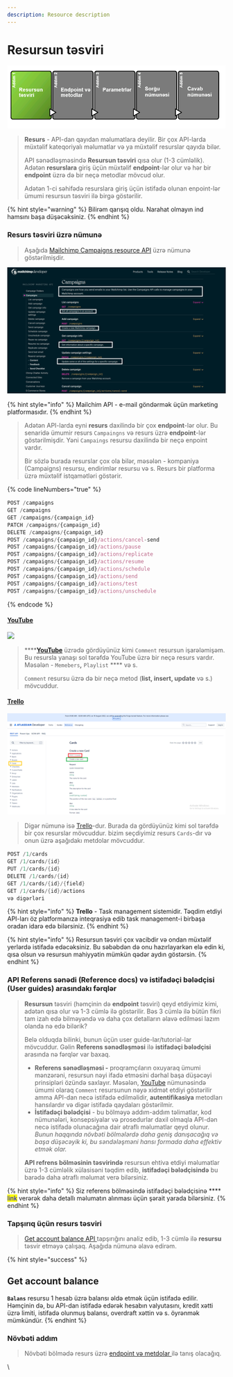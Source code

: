 ```yaml
---
description: Resource description
---
```


# Resursun təsviri



![](../.gitbook/assets/resource.png)

> **Resurs** - API-dan qayıdan məlumatlara deyilir. Bir çox API-larda müxtəlif kateqoriyalı məlumatlar və ya müxtəlif resurslar qayıda bilər.
>
> API sənədləşməsində **Resursun təsviri** qısa olur (1-3 cümləlik). Adətən **resurslara** giriş üçün müxtəlif **endpoint**-lər olur və hər bir **endpoint** üzrə də bir neçə metodlar mövcud olur.&#x20;
>
> Adətən 1-ci səhifədə resurslara giriş üçün istifadə olunan enpoint-lər ümumi resursun təsviri ilə birgə göstərilir.&#x20;

{% hint style="warning" %}
Bilirəm qarışıq oldu. Narahat olmayın ind hamsını başa düşəcəksiniz.
{% endhint %}

### Resurs təsviri üzrə nümunə

> Aşağıda [Mailchimp Campaigns resource API](https://developer.mailchimp.com/documentation/mailchimp/reference/campaigns/) üzrə nümunə göstərilmişdir.

![](<../.gitbook/assets/mailchimp (1).png>)

{% hint style="info" %}
Mailchim API - e-mail göndərmək üçün marketing platformasıdır.
{% endhint %}

> Adətən API-larda eyni **resurs** daxilində bir çox **endpoint**-lər olur. Bu senaridə ümumir resurs `Campaingns` və resurs üzrə **endpoint**-lər göstərilmişdir. Yəni `Campaings` resursu daxilində bir neçə enpoint vardır.
>
> Bir sözlə burada resurslar çox ola bilər, məsələn - kompaniya (Campaigns) resursu, endirimlər resursu və s. Resurs bir platforma üzrə müxtəlif istqamətləri göstərir.

{% code lineNumbers="true" %}
```javascript
POST /campaigns
GET /campaigns
GET /campaigns/{campaign_id}
PATCH /campaigns/{campaign_id}
DELETE /campaigns/{campaign_id}
POST /campaigns/{campaign_id}/actions/cancel-send
POST /campaigns/{campaign_id}/actions/pause
POST /campaigns/{campaign_id}/actions/replicate
POST /campaigns/{campaign_id}/actions/resume
POST /campaigns/{campaign_id}/actions/schedule
POST /campaigns/{campaign_id}/actions/send
POST /campaigns/{campaign_id}/actions/test
POST /campaigns/{campaign_id}/actions/unschedule
```
{% endcode %}

#### [YouTube](https://developers.google.com/youtube/v3/docs/comments)

![](../.gitbook/assets/youtube\_api.PNG)

> ****[**YouTube**](https://developers.google.com/youtube/v3/docs/comments) üzrədə gördüyünüz kimi `Comment` resursun işarələmişəm. Bu resursla yanaşı sol tərəfdə YouTube üzrə bir neçə resurs vardır. Məsələn - `Memebers`**,** `Playlist` **** və s.
>
> `Comment` resursu üzrə də bir neçə metod (**list, insert, update** və s.) mövcuddur.

#### [Trello](https://developer.atlassian.com/cloud/trello/rest/api-group-cards/#api-group-cards)

![](../.gitbook/assets/trello.PNG)

> Digər nümunə isə [Trello](https://developer.atlassian.com/cloud/trello/rest/api-group-cards/#api-group-cards)-dur. Burada da gördüyünüz kimi sol tərəfdə bir çox resurslar mövcuddur. bizim seçdiyimiz resurs `Cards`-dır və onun üzrə aşağıdakı metdolar mövcuddur.

```java
POST /1/cards
GET /1/cards/{id}
PUT /1/cards/{id}
DELETE /1/cards/{id}
GET /1/cards/{id}/{field}
GET /1/cards/{id}/actions
və digərləri
```

{% hint style="info" %}
**Trello** - Task management sistemidir. Təqdim etdiyi API-ları öz platformanıza inteqrasiya edib task management-i birbaşa oradan idarə edə bilərsiniz.
{% endhint %}

{% hint style="info" %}
Resursun təsviri çox vacibdir və ondan müxtəlif yerlərdə istifadə edəcəksiniz. Bu səbəbdən də onu hazırlayarkən elə edin ki, qısa olsun və resursun mahiyyətin mümkün qədər aydın göstərsin.&#x20;
{% endhint %}

### API Referens sənədi (Reference docs) və istifadəçi bələdçisi (User guides) arasındakı fərqlər <a href="#recognize-the-difference-between-reference-docs-versus-user-guides" id="recognize-the-difference-between-reference-docs-versus-user-guides"></a>

> **Resursun** təsviri (həmçinin də **endpoint** təsviri) qeyd etdiyimiz kimi, adətən qısa olur və 1-3 cümlə ilə göstərilir. Bəs 3 cümlə ilə bütün fikri tam izah edə bilməyəndə və daha çox detalların əlavə edilməsi lazım olanda nə edə bilərik?&#x20;
>
> Belə olduqda bilinki, bunun üçün user guide-lar/tutorial-lar mövcuddur. Gəlin **Referens sənədləşməsi** ilə **istifadəçi bələdçisi** arasında nə fərqlər var baxaq.
>
> * **Referens sənədləşməsi -** proqramçıların oxuyaraq ümumi mənzərəni, resursun nəyi ifadə etməsini dərhal başa düşəcəyi prinsipləri özündə saxlayır. Məsələn, [YouTube](resursun-t-sviri.md#undefined) nümunəsində  ümumi olaraq `Comment` resursunun nəyə xidmət etdiyi göstərilir amma API-dan necə istifadə edilməlidir, **autentifikasiya** metodları hansılardır və digər istifadə qaydaları göstərilmir.
> * **İstifadəçi bələdçisi** -  bu bölməyə addım-addım təlimatlar, kod nümunələri, konsepsiyalar və prosedurlar daxil olmaqla API-dən necə istifadə olunacağına dair ətraflı məlumatlar qeyd olunur. _Bunun haqqında növbəti bölmələrdə daha geniş danışacağıq və başa düşəcəyik ki, bu səndələşməni hansı formada daha effektiv etmək olar._
>
> **API refrens bölməsinin təsvirində** resursun ehtiva etdiyi məlumatlar üzrə 1-3 cümləlik xülasisəni təqdim edib, **istifadəçi bələdçisində** bu barədə daha ətraflı məlumat verə bilərsiniz.&#x20;

{% hint style="info" %}
Siz referens bölməsində istifadəçi bələdçisinə **** <mark style="color:blue;">link</mark> verərək daha detallı məlumatın alınması üçün şərait yarada bilərsiniz.&#x20;
{% endhint %}

### Tapşırıq üçün resurs təsviri <a href="#resource-description-for-the-surfreport-endpoint" id="resource-description-for-the-surfreport-endpoint"></a>

> [Get account balance API ](broken-reference)tapşırığını analiz edib, 1-3 cümlə ilə **resursu** təsvir etməyə çalışaq. Aşağıda nümunə əlavə edirəm.

{% hint style="success" %}
## Get account balance

**`Balans`** resursu 1 hesab üzrə balansı əldə etmək üçün istifadə edilir. Həmçinin də, bu API-dan istifadə edərək hesabın valyutasını, kredit xətti üzrə limiti, istifadə olunmuş balansı, overdraft xəttin və s. öyrənmək mümkündür.
{% endhint %}

### Növbəti addım

> Növbəti bölmədə resurs üzrə [endpoint və metdolar ](../avtorizasiya-noevl-ri/step-2-endpoints-and-methods-api-reference-tutorial.md)ilə tanış olacağıq.&#x20;

\
